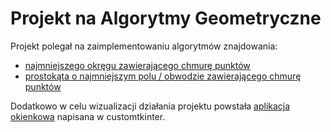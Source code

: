 # Projekt na Algorytmy Geometryczne

Projekt polegał na zaimplementowaniu algorytmów znajdowania:
 - [najmniejszego okręgu zawierającego chmurę punktów](./smallestcircle.py)
 - [prostokąta o najmniejszym polu / obwodzie zawierającego chmurę punktów](./mbr.py)

Dodatkowo w celu wizualizacji działania projektu powstała [aplikacja okienkowa](./viewer.py) napisana w customtkinter.


